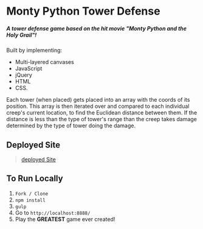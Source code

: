 # Monty Python Tower Defense

##### A tower defense game based on the hit movie "Monty Python and the Holy Grail"!

Built by implementing:
- Multi-layered canvases
- JavaScript
- jQuery
- HTML
- CSS.


Each tower (when placed) gets placed into an array with the coords of its position.
This array is then iterated over and compared to each individual creep's current location, to find the Euclidean distance between them.
If the distance is less than the type of tower's range than the creep takes damage determined by the type of tower doing the damage.

## Deployed Site
> [deployed Site](https://dickinsonmark.github.io/g30-projects/)

## To Run Locally

1. `Fork / Clone`
1. `npm install`
1. `gulp`
1. Go to `http://localhost:8888/`
1. Play the **GREATEST** game ever created!
